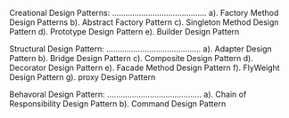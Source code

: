 Creational Design Patterns:
..........................................
a). Factory Method Design Patterns
b). Abstract Factory Pattern
c). Singleton Method Design Pattern
d). Prototype Design Pattern
e). Builder Design Pattern


Structural Design Pattern:
..........................................
a). Adapter Design Pattern
b). Bridge Design Pattern
c). Composite Design Pattern
d). Decorator Design Pattern
e). Facade Method Design Pattern
f). FlyWeight Design Pattern
g). proxy Design Pattern


Behavoral Design Pattern:
..........................................
a). Chain of Responsibility Design Pattern
b). Command Design Pattern
